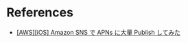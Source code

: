 



# References

+ [[AWS][iOS] Amazon SNS で APNs に大量 Publish してみた](https://dev.classmethod.jp/cloud/aws/sns-apns-push/)